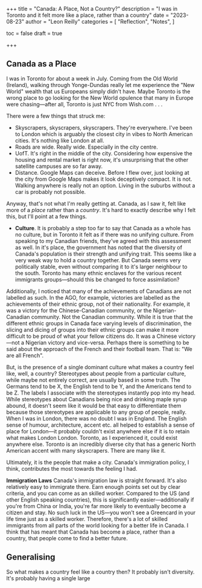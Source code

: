 +++
title = "Canada: A Place, Not a Country?"
description = "I was in Toronto and it felt more like a place, rather than a country"
date = "2023-08-23"
author = "Leon Reilly"
categories = [
    "Reflection",
    "Notes",
]

toc = false
draft = true

+++

## Canada as a Place

I was in Toronto for about a week in July. Coming from the Old World (Ireland), walking through Yonge-Dundas really let me experience the "New World" wealth that us Europeans simply didn't have. Maybe Toronto is the wrong place to go looking for the New World opulence that many in Europe were chasing—after all, Toronto is just NYC from Wish.com . . .

There were a few things that struck me:
- Skyscrapers, skyscrapers, skyscrapers. They're everywhere. I've been to London which is arguably the closest city in vibes to North American cities. It's nothing like London at all.  
- Roads are wide. Really wide. Especially in the city centre.
- UofT. It's right in the middle of the city. Considering how expensive the housing and rental market is right now, it's unsurprising that the other satellite campuses are so far away.
- Distance. Google Maps can deceive. Before I flew over, just looking at the city from Google Maps makes it look deceptively compact. It is not. Walking anywhere is really not an option. Living in the suburbs without a car is probably not possible.

Anyway, that's not what I'm really getting at. Canada, as I saw it, felt like more of a *place* rather than a *country*. It's hard to exactly describe why I felt this, but I'll point at a few things.


- **Culture**. It is probably a step too far to say that Canada as a whole has no culture, but in Toronto it felt as if there was no unifying culture. From speaking to my Canadian friends, they've agreed with this assessment as well. In it's place, the government has noted that the diversity of Canada's population is their strength and unifying trait. This seems like a very weak way to hold a country together. But Canada seems very politically stable, even without comparing it to it's larger neighbour to the south. Toronto has many ethnic enclaves for the various recent immigrants groups—should this be changed to force assimilation? 

Additionally, I noticed that many of the achievements of Canadians are not labelled as such. In the AGO, for example, victories are labelled as the achievements of their ethnic group, not of their nationality. For example, it was a victory for the Chinese-Canadian community, or the Nigerian-Canadian community. Not the Canadian community. While it is true that the different ethnic groups in Canada face varying levels of discrimination, the slicing and dicing of groups into their ethnic groups can make it more difficult to be proud of what your fellow citizens do. It was a Chinese victory—not a Nigerian victory and vice-versa. Perhaps there is something to be said about the approach of the French and their football team. That is: "We are all French".

But, is the presence of a single dominant culture what makes a country feel like, well, a country? Stereotypes about people from a particular culture, while maybe not entirely correct, are usually based in some truth. The Germans tend to be X, the English tend to be Y, and the Americans tend to be Z. The labels I associate with the stereotypes instantly pop into my head. While stereotypes about Canadians being nice and drinking maple syrup abound, it doesn't seem like it would be that easy to differentiate them because those stereotypes are applicable to any group of people, really. When I was in London, there was no doubt I was in England. The English sense of humour, architecture, accent etc. all helped to establish a sense of place for London—it probably couldn't exist anywhere else if it is to retain what makes London London. Toronto, as I experienced it, could exist anywhere else. Toronto is an incredibly diverse city that has a generic North American accent with many skyscrapers. There are many like it. 

Ultimately, it is the people that make a city. Canada's immigration policy, I think, contributes the most towards the feeling I had. 


**Immigration Laws** Canada's immigration law is straight forward. It's also relatively easy to immigrate there. Earn enough points set out by clear criteria, and you can come as an skilled worker. Compared to the US (and other English speaking countries), this is significantly easier—additionally if you're from China or India, you're far more likely to eventually become a citizen and stay. No such luck in the US—you won't see a Greencard in your life time just as a skilled worker. Therefore, there's a lot of skilled immigrants from all parts of the world looking for a better life in Canada. I think that has meant that Canada has become a place, rather than a country, that people come to find a better future.


## Generalising

So what makes a country feel like a country then? It probably isn't diversity. It's probably having a single large 


